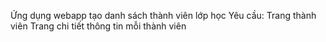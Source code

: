 Ứng dụng webapp tạo danh sách thành viên lớp học 
Yêu cầu:
Trang thành viên
Trang chi tiết thông tin mỗi thành viên


